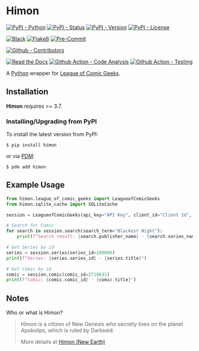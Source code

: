 # Himon

[![PyPI - Python](https://img.shields.io/pypi/pyversions/Himon.svg?logo=PyPI&label=Python&style=flat-square)](https://pypi.python.org/pypi/Himon/)
[![PyPI - Status](https://img.shields.io/pypi/status/Himon.svg?logo=PyPI&label=Status&style=flat-square)](https://pypi.python.org/pypi/Himon/)
[![PyPI - Version](https://img.shields.io/pypi/v/Himon.svg?logo=PyPI&label=Version&style=flat-square)](https://pypi.python.org/pypi/Himon/)
[![PyPI - License](https://img.shields.io/pypi/l/Himon.svg?logo=PyPI&label=License&style=flat-square)](https://opensource.org/licenses/GPL-3.0)

[![Black](https://img.shields.io/badge/Black-Enabled-000000?style=flat-square)](https://github.com/psf/black)
[![Flake8](https://img.shields.io/badge/Flake8-Enabled-informational?style=flat-square)](https://github.com/PyCQA/flake8)
[![Pre-Commit](https://img.shields.io/badge/Pre--Commit-Enabled-informational?logo=pre-commit&style=flat-square)](https://github.com/pre-commit/pre-commit)

[![Github - Contributors](https://img.shields.io/github/contributors/Buried-In-Code/Himon.svg?logo=Github&label=Contributors&style=flat-square)](https://github.com/Buried-In-Code/Himon/graphs/contributors)

[![Read the Docs](https://img.shields.io/readthedocs/himon?label=Read-the-Docs&logo=Read-the-Docs&style=flat-square)](https://himon.readthedocs.io/en/latest/?badge=latest)
[![Github Action - Code Analysis](https://img.shields.io/github/workflow/status/Buried-In-Code/Himon/Code%20Analysis?logo=Github-Actions&label=Code-Analysis&style=flat-square)](https://github.com/Buried-In-Code/Himon/actions/workflows/code-analysis.yaml)
[![Github Action - Testing](https://img.shields.io/github/workflow/status/Buried-In-Code/Himon/Testing?logo=Github-Actions&label=Tests&style=flat-square)](https://github.com/Buried-In-Code/Himon/actions/workflows/testing.yaml)

A [Python](https://www.python.org/) wrapper for [League of Comic Geeks](https://leagueofcomicgeeks.com).

## Installation

**Himon** requires >= 3.7.

### Installing/Upgrading from PyPI

To install the latest version from PyPI:

```shell
$ pip install himon
```

or via [PDM](https://pdm.fming.dev/2.1/):

```shell
$ pdm add himon
```

## Example Usage

```python
from himon.league_of_comic_geeks import LeagueofComicGeeks
from himon.sqlite_cache import SQLiteCache

session = LeagueofComicGeeks(api_key="API Key", client_id="Client Id", cache=SQLiteCache())

# Search for Comic
for search in session.search(search_term="Blackest Night"):
    print(f"Search result: {search.publisher_name} - {search.series_name} - {search.title}")

# Get Series by id
series = session.series(series_id=100096)
print(f"Series: {series.series_id} - {series.title}")

# Get Comic by id
comic = session.comic(comic_id=2710631)
print(f"Comic: {comic.comic_id} - {comic.title}")
```

## Notes

Who or what is Himon?

> Himon is a citizen of New Genesis who secretly lives on the planet Apokolips, which is ruled by Darkseid.
>
> More details at [Himon (New Earth)](<https://dc.fandom.com/wiki/Himon_(New_Earth)>)
